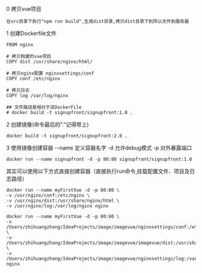 
0 拷贝vue项目

    在src目录下执行"npm run build",生成dist目录,拷贝dist目录下到所以文件到服务器

1 创建Dockerfile文件

    FROM nginx

    # 拷贝构建的vue项目
    COPY dist /usr/share/nginx/html/

    # 拷贝nginx配置 nginxsettings/conf
    COPY conf /etc/nginx

    # 拷贝日志
    COPY log /var/log/nginx

    ## 文件路径是相对于该DockerFile
    # docker build -t signupfront/signupfront:1.0 .

2 创建镜像(命令最后的"."记得带上)

    docker build -t signupfront/signupfront:2.0 .

3 使用镜像创建容器 --name 定义容器名字 -d 允许debug模式 -p 对外暴露端口

    docker run --name signupfront -d -p 80:80 signupfront/signupfront:1.0

其实可以使用以下方式直接创建容器（直接执行run命令,挂载配置文件、项目及日志路径）

    docker run --name myFirstVue -d -p 80:80 \
    -v /usr/nginx/conf:/etc/nginx \
    -v /usr/nginx/dist:/usr/share/nginx/html \
    -v /usr/nginx/log:/var/log/nginx nginx

    docker run --name myFirstVue -d -p 80:80 \
    -v /Users/zhihuangzhang/IdeaProjects/image/imagevue/nginxsettings/conf:/etc/nginx \
    -v /Users/zhihuangzhang/IdeaProjects/image/imagevue/imagevue/dist:/usr/share/nginx/html \
    -v /Users/zhihuangzhang/IdeaProjects/image/imagevue/nginxsettings/log:/var/log/nginx nginx
